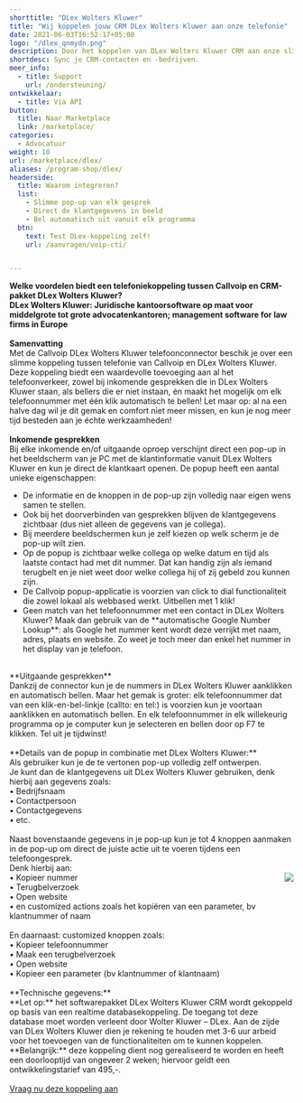 ```yaml
---
shorttitle: "DLex Wolters Kluwer"
title: "Wij koppelen jouw CRM DLex Wolters Kluwer aan onze telefonie"
date: 2021-06-03T16:52:17+05:00
logo: "/dlex_qnmydn.png"
description: Door het koppelen van DLex Wolters Kluwer CRM aan onze slimme telefonie werk je een stuk efficienter.
shortdesc: Sync je CRM-contacten en -bedrijven.
meer_info:
  - title: Support
    url: /ondersteuning/
ontwikkelaar:
  - title: Via API
button:
  title: Naar Marketplace
  link: /marketplace/
categories:
  - Advocatuur
weight: 10
url: /marketplace/dlex/
aliases: /program-shop/dlex/
headerside:
  title: Waarom integreren?
  list:
    - Slimme pop-up van elk gesprek
    - Direct de klantgegevens in beeld
    - Bel automatisch uit vanuit elk programma
  btn:
    text: Test DLex-koppeling zelf!
    url: /aanvragen/voip-cti/


---
```


**Welke voordelen biedt een telefoniekoppeling tussen Callvoip en CRM-pakket DLex Wolters Kluwer?<br>
DLex Wolters Kluwer: Juridische kantoorsoftware op maat voor middelgrote tot grote advocatenkantoren; management software for law firms in Europe**<br>
<br>
**Samenvatting**<br>
Met de Callvoip DLex Wolters Kluwer telefoonconnector beschik je over een slimme koppeling tussen telefonie van Callvoip en DLex Wolters Kluwer. Deze koppeling biedt een waardevolle toevoeging aan al het telefoonverkeer, zowel bij inkomende gesprekken die in DLex Wolters Kluwer staan, als bellers die er niet instaan, én maakt het mogelijk om elk telefoonnummer met één klik automatisch te bellen! Let maar op: al na een halve dag wil je dit gemak en comfort niet meer missen, en kun je nog meer tijd besteden aan je échte werkzaamheden!<br>
<br>
**Inkomende gesprekken**<br>
Bij elke inkomende en/of uitgaande oproep verschijnt direct een pop-up in het beeldscherm van je PC met de klantinformatie vanuit DLex Wolters Kluwer en kun je direct de klantkaart openen. De popup heeft een aantal unieke eigenschappen: <br>
<div class="usp-list">
<ul>
<li>De informatie en de knoppen in de pop-up zijn volledig naar eigen wens samen te stellen.</li>
<li>Ook bij het doorverbinden van gesprekken blijven de klantgegevens zichtbaar (dus niet alleen de gegevens van je collega).</li>
<li>Bij meerdere beeldschermen kun je zelf kiezen op welk scherm je de pop-up wilt zien.</li>
<li>Op de popup is zichtbaar welke collega op welke datum en tijd als laatste contact had met dit nummer. Dat kan handig zijn als iemand terugbelt en je niet weet door welke collega hij of zij gebeld zou kunnen zijn.</li>
<li>De Callvoip popup-applicatie is voorzien van click to dial functionaliteit die zowel lokaal als webbased werkt. Uitbellen met 1 klik!</li>
<li>Geen match van het telefoonnummer met een contact in DLex Wolters Kluwer? Maak dan gebruik van de **automatische Google Number Lookup**: als Google het nummer kent wordt deze verrijkt met naam, adres, plaats en website. Zo weet je toch meer dan enkel het nummer in het display van je telefoon.</li>
</ul>
</div>
<br>
**Uitgaande gesprekken**<br>
Dankzij de connector kun je de nummers in DLex Wolters Kluwer aanklikken en automatisch bellen. Maar het gemak is groter: elk telefoonnummer dat van een klik-en-bel-linkje (callto: en tel:) is voorzien kun je voortaan aanklikken en automatisch bellen. En elk telefoonnummer in elk willekeurig programma op je computer kun je selecteren en bellen door op F7 te klikken. Tel uit je tijdwinst! <br>
<br>
**Details van de popup in combinatie met DLex Wolters Kluwer:**<br>
Als gebruiker kun je de te vertonen pop-up volledig zelf ontwerpen. <br>
Je kunt dan de klantgegevens uit DLex Wolters Kluwer gebruiken, denk hierbij aan gegevens zoals: <br>
• Bedrijfsnaam <br>
• Contactpersoon<br>
• Contactgegevens<br>
• etc. <br>
<br>
Naast bovenstaande gegevens in je pop-up kun je tot 4 knoppen aanmaken in de pop-up om direct de juiste actie uit te voeren tijdens een telefoongesprek. <br>
Denk hierbij aan:<br><img src="https://res.cloudinary.com/callvoip/image/upload/popup_crm_jmr7fc.png" style="float:right">
• Kopieer nummer<br>
• Terugbelverzoek<br>
• Open website<br>
• en customized actions zoals het kopiëren van een parameter, bv klantnummer of naam<br>
<br>
En daarnaast: customized knoppen zoals: <br>
• Kopieer telefoonnummer<br>
• Maak een terugbelverzoek<br>
• Open website <br>
• Kopieer een parameter (bv klantnummer of klantnaam) <br>
<br>
**Technische gegevens:**<br>
**Let op:** het softwarepakket DLex Wolters Kluwer CRM wordt gekoppeld op basis van een realtime databasekoppeling. De toegang tot deze database moet worden verleent door Wolter Kluwer – DLex. Aan de zijde van DLex Wolters Kluwer dien je rekening te houden met 3-6 uur arbeid voor het toevoegen van de functionaliteiten om te kunnen koppelen. <br>
**Belangrijk:** deze koppeling dient nog gerealiseerd te worden en heeft een doorlooptijd van ongeveer 2 weken; hiervoor geldt een ontwikkelingstarief van 495,-.<br>
<br>
<a href="/aanvragen/voip-cti/" class="button">Vraag nu deze koppeling aan</a>

